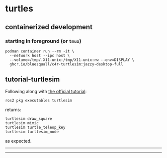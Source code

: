 # turtles

## containerized development

### starting in foreground (or `tmux`)

```
podman container run --rm -it \
  --network host --ipc host \
  --volume=/tmp/.X11-unix:/tmp/X11-unix:rw --env=DISPLAY \
  ghcr.io/bluesquall/c4r-turtlesim:jazzy-desktop-full
```

## tutorial-turtlesim

Following along with [the official tutorial][tutorial-turtlesim]:
```
ros2 pkg executables turtlesim
```
returns:
```
turtlesim draw_square
turtlesim mimic
turtlesim turtle_teleop_key
turtlesim turtlesim_node
```
as expected.

_____________
[tutorial-turtlesim]: https://docs.ros.org/en/jazzy/Tutorials/Beginner-CLI-Tools/Introducing-Turtlesim/Introducing-Turtlesim.html
_____________

